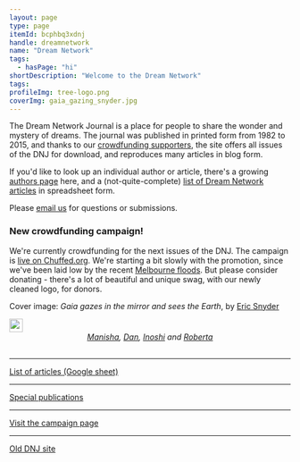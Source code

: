 ```yaml
---
layout: page
type: page
itemId: bcphbq3xdnj
handle: dreamnetwork
name: "Dream Network"
tags:
  - hasPage: "hi"
shortDescription: "Welcome to the Dream Network"
tags:
profileImg: tree-logo.png
coverImg: gaia_gazing_snyder.jpg
---
```


The Dream Network Journal is a place for people to share the wonder and mystery of dreams. The journal was published in printed form from 1982 to 2015, and thanks to our [crowdfunding supporters](https://chuffed.org/project/dream-network-journal), the site offers all issues of the DNJ for download, and reproduces many articles in blog form.

If you'd like to look up an individual author or article, there's a growing [authors page](../@dreamnetwork~contributors) here, and a (not-quite-complete) [list of Dream Network articles](https://docs.google.com/spreadsheets/d/1cfm83Fnx9m9Q_Bfu3bpDv2kQqUwDG6exOj-Zny-MnMw/edit?usp=sharing) in spreadsheet form.

Please <a href="mailto:hello@dreamnetworkjournal.com">email us</a> for questions or submissions.

### New crowdfunding campaign!

We're currently crowdfunding for the next issues of the DNJ. The campaign is [live on Chuffed.org](https://chuffed.org/project/dream-network-journal-new-issues). We're starting a bit slowly with the promotion, since we've been laid low by the recent [Melbourne floods](https://www.abc.net.au/news/2022-10-21/victorias-flood-disaster-from-the-air/101546888). But please consider donating - there's a lot of beautiful and unique swag, with our newly cleaned logo, for donors.

Cover image: _Gaia gazes in the mirror and sees the Earth_, by [Eric Snyder](../@ericsnyder/)

<div class="socials">
<div>
<a href="https://www.instagram.com/thedreamnetworkjournal/">
<img src="../images/_instagram.svg" width="24px" height="24px"/></a>
</div>
</div>

<div style="text-align:center;font-style:italic; margin-bottom: 30px"><a href="https://manishaanjali.com/">Manisha</a>, <a href="https://twitter.com/kannydennedy">Dan</a>, <a href="http://eastwest.works/Inoshi.html">Inoshi</a> and 
<a href="../@robertaossana">Roberta</a>
</div>

<hr>

<div class="sidebar-link">
<a href="https://docs.google.com/spreadsheets/d/1cfm83Fnx9m9Q_Bfu3bpDv2kQqUwDG6exOj-Zny-MnMw/edit?usp=sharing">List of articles (Google sheet)</a></p>
</div>

<hr>

<div class="sidebar-link">
<a href="../bcpov6pspec/special-publications">Special publications</a></p>
</div>

<hr>

<div class="sidebar-link">
<a href="https://chuffed.org/project/dream-network-journal">Visit the campaign page</a></p>
</div>

<hr>

<div class="sidebar-link">
<a href="https://web.archive.org/web/20060424062349/http://dreamnetwork.net/">Old DNJ site</a></p>
</div>
